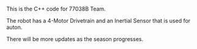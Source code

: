 This is the C++ code for 77038B Team.

The robot has a 4-Motor Drivetrain and an Inertial Sensor that is used for auton.

There will be more updates as the season progresses.
